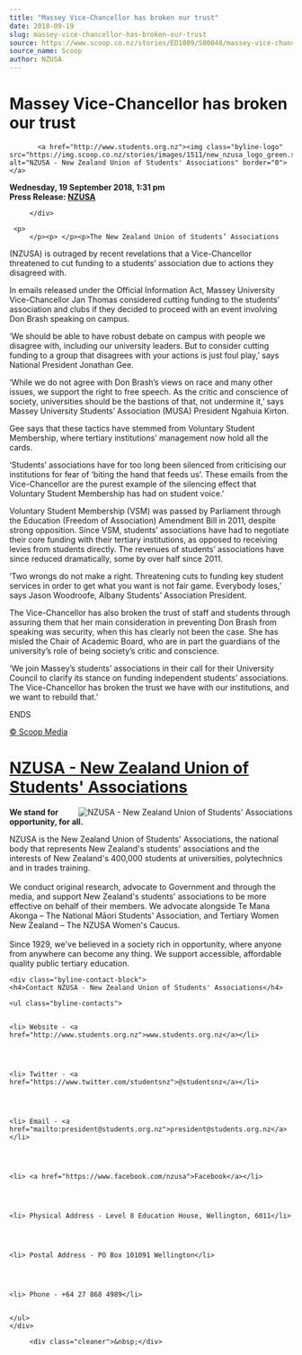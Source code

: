 ```yaml
---
title: "Massey Vice-Chancellor has broken our trust"
date: 2018-09-19
slug: massey-vice-chancellor-has-broken-our-trust
source: https://www.scoop.co.nz/stories/ED1809/S00048/massey-vice-chancellor-has-broken-our-trust.htm
source_name: Scoop
author: NZUSA
---
```

<div class="story-top">
           <h1>Massey Vice-Chancellor has broken our trust</h1>

           <a href="http://www.students.org.nz"><img class="byline-logo" src="https://img.scoop.co.nz/stories/images/1511/new_nzusa_logo_green.small.png" alt="NZUSA - New Zealand Union of Students' Associations" border="0"></a>
<span class="byline"><b>Wednesday, 19 September 2018,  1:31 pm</b><br>
             <b>Press Release: <a href="https://info.scoop.co.nz/NZUSA">NZUSA</a></b></span>

         </div>

	 <p>
         </p><p> </p><p>The New Zealand Union of Students’ Associations
(NZUSA) is outraged by recent revelations that a
Vice-Chancellor threatened to cut funding to a students’
association due to actions they disagreed with.</p><p> </p><p>In
emails released under the Official Information Act, Massey
University Vice-Chancellor Jan Thomas considered cutting
funding to the students’ association and clubs if they
decided to proceed with an event involving Don Brash
speaking on campus.</p><p> </p><p>‘We should be able to have
robust debate on campus with people we disagree with,
including our university leaders. But to consider cutting
funding to a group that disagrees with your actions is just
foul play,’ says National President Jonathan Gee.</p><p>
</p><p>‘While we do not agree with Don Brash’s views on race
and many other issues, we support the right to free speech.
As the critic and conscience of society, universities should
be the bastions of that, not undermine it,’ says Massey
University Students’ Association (MUSA) President Ngahuia
Kirton.</p><p> </p><p>Gee says that these tactics have stemmed from
Voluntary Student Membership, where tertiary institutions’
management now hold all the cards.</p><p> </p><p>‘Students’
associations have for too long been silenced from
criticising our institutions for fear of ‘biting the hand
that feeds us’. These emails from the Vice-Chancellor are
the purest example of the silencing effect that Voluntary
Student Membership has had on student voice.’</p><p>
</p><p>Voluntary Student Membership (VSM) was passed by
Parliament through the Education (Freedom of Association)
Amendment Bill in 2011, despite strong opposition. Since
VSM, students’ associations have had to negotiate their
core funding with their tertiary institutions, as opposed to
receiving levies from students directly. The revenues of
students’ associations have since reduced dramatically,
some by over half since 2011.
</p><div class="article-left-box-wrapper"><div class="article-left-box">
        




<div class="headline-right"></div>

</div></div>
<p> </p><p>‘Two wrongs do not
make a right. Threatening cuts to funding key student
services in order to get what you want is not fair game.
Everybody loses,’ says Jason Woodroofe, Albany Students’
Association President.</p><p> </p><p>The Vice-Chancellor has also
broken the trust of staff and students through assuring them
that her main consideration in preventing Don Brash from
speaking was security, when this has clearly not been the
case. She has misled the Chair of Academic Board, who are in
part the guardians of the university’s role of being
society’s critic and conscience.</p><p> </p><p>‘We join
Massey’s students’ associations in their call for their
University Council to clarify its stance on funding
independent students’ associations. The Vice-Chancellor
has broken the trust we have with our institutions, and we
want to rebuild that.’</p><p>
</p><p>ENDS
</p><p>
<a href="http://www.scoop.co.nz/about/terms.html" target="_blank"><span>© Scoop Media</span></a><!-- 
  LINKS NOT REMOVED 
  SUB:1
  URL:ED1809/S00048/massey-vice-chancellor-has-broken-our-trust.htm
 -->
         

</p><div id="byline-block">
<div class="byline-block">


<h1 class="byline-block"><a href="https://info.scoop.co.nz/NZUSA_-_New_Zealand_Union_of_Students'_Associations">NZUSA - New Zealand Union of Students' Associations</a></h1>
 <a href="http://www.students.org.nz"><img class="byline-block-img" src="https://img.scoop.co.nz/stories/images/1511/new_nzusa_logo_green.large.png" alt="NZUSA - New Zealand Union of Students' Associations" align="right" border="0"></a>

 <p><b>We stand for opportunity, for all.</b></p>
 <p>NZUSA is the New Zealand Union of Students' Associations, the national body that represents New Zealand's students' associations and the interests of New Zealand's 400,000 students at universities, polytechnics and in trades training. 
<br><br>
We conduct original research, advocate to Government and through the media, and support New Zealand's students' associations to be more effective on behalf of their members. We advocate alongside Te Mana Akonga – The National Māori Students' Association, and Tertiary Women New Zealand – The NZUSA Women's Caucus.
<br><br>
Since 1929, we've believed in a society rich in opportunity, where anyone from anywhere can become any thing. We support accessible, affordable quality public tertiary education. </p>



    <div class="byline-contact-block">
    <h4>Contact NZUSA - New Zealand Union of Students' Associations</h4>
   
    <ul class="byline-contacts">
        

    <li> Website - <a href="http://www.students.org.nz">www.students.org.nz</a></li>


        

    <li> Twitter - <a href="https://www.twitter.com/studentsnz">@studentsnz</a></li>


        

    <li> Email - <a href="mailto:president@students.org.nz">president@students.org.nz</a></li>


        

    <li> <a href="https://www.facebook.com/nzusa">Facebook</a></li>


        

    <li> Physical Address - Level 8 Education House, Wellington, 6011</li>


        

    <li> Postal Address - PO Box 101091 Wellington</li>


        

    <li> Phone - +64 27 868 4989</li>


    </ul>
    </div>


<div class="cleaner"></div>
</div>
</div><!--/byline-block-->

         <div class="cleaner">&nbsp;</div>
